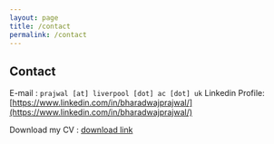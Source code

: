 ```yaml
---
layout: page
title: /contact
permalink: /contact
---
```


## Contact

E-mail          : `prajwal [at] liverpool [dot] ac [dot] uk`
Linkedin Profile: [https://www.linkedin.com/in/bharadwajprajwal/](https://www.linkedin.com/in/bharadwajprajwal/) 

Download my CV  : [download link](https://www.linkedin.com/in/bharadwajprajwal/)
